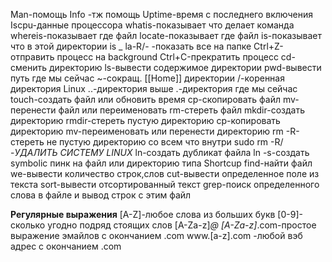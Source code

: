Man-помощь
Info -тж помощь
Uptime-время с последнего включения 
Iscpu-данные процессора
whatis-показывает что делает команда
whereis-показывает где файл
locate-показывает где файл 
is-показывает что в этой директории
is _ la-R/- -показать все на папке
Ctrl+Z-отправить процесс на background
Ctrl+C-прекратить процесс
cd-сменить директорию
ls-вывести содержимое директории
pwd-вывести путь где мы сейчас
~-сокращ. [[Home]] директории 
/-коренная директория Linux
..-директория выше
.-директория где мы сейчас
touch-создать файл или обновить время 
cp-скопировать файл
mv-перенести файл или переименовать 
rm-стереть файл
mkdir-создать директорию 
rmdir-стереть пустую директорию
cp-копировать директорию
mv-переименовать или перенести директорию
rm -R-стереть не пустую директорию со всем что внутри
sudo rm -R/ -*УДАЛИТЬ СИСТЕМУ LINUX*
ln-создать дубликат файла
ln -s-создать symbolic пинк на файл или директорию типа Shortcup
find-найти файл
we-вывести количество строк,слов
cut-вывести определенное поле из текста
sort-вывести отсортированный текст
grep-поиск определенного слова в файле и вывод строк с этим файл

 **Регулярные выражения**
 [A-Z]-любое слова из больших букв
 [0-9]-сколько угодно подряд стоящих слов
 [A-Za-z]*@ [A-Za-z]*.com-простое выражение эмайлов с окончанием .com
 www.[a-z].com -любой вэб адрес с окончанием .com 
 
 